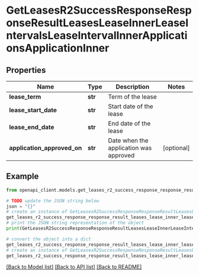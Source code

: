 # GetLeasesR2SuccessResponseResponseResultLeasesLeaseInnerLeaseIntervalsLeaseIntervalInnerApplicationsApplicationInner


## Properties

Name | Type | Description | Notes
------------ | ------------- | ------------- | -------------
**lease_term** | **str** | Term of the lease | 
**lease_start_date** | **str** | Start date of the lease | 
**lease_end_date** | **str** | End date of the lease | 
**application_approved_on** | **str** | Date when the application was approved | [optional] 

## Example

```python
from openapi_client.models.get_leases_r2_success_response_response_result_leases_lease_inner_lease_intervals_lease_interval_inner_applications_application_inner import GetLeasesR2SuccessResponseResponseResultLeasesLeaseInnerLeaseIntervalsLeaseIntervalInnerApplicationsApplicationInner

# TODO update the JSON string below
json = "{}"
# create an instance of GetLeasesR2SuccessResponseResponseResultLeasesLeaseInnerLeaseIntervalsLeaseIntervalInnerApplicationsApplicationInner from a JSON string
get_leases_r2_success_response_response_result_leases_lease_inner_lease_intervals_lease_interval_inner_applications_application_inner_instance = GetLeasesR2SuccessResponseResponseResultLeasesLeaseInnerLeaseIntervalsLeaseIntervalInnerApplicationsApplicationInner.from_json(json)
# print the JSON string representation of the object
print(GetLeasesR2SuccessResponseResponseResultLeasesLeaseInnerLeaseIntervalsLeaseIntervalInnerApplicationsApplicationInner.to_json())

# convert the object into a dict
get_leases_r2_success_response_response_result_leases_lease_inner_lease_intervals_lease_interval_inner_applications_application_inner_dict = get_leases_r2_success_response_response_result_leases_lease_inner_lease_intervals_lease_interval_inner_applications_application_inner_instance.to_dict()
# create an instance of GetLeasesR2SuccessResponseResponseResultLeasesLeaseInnerLeaseIntervalsLeaseIntervalInnerApplicationsApplicationInner from a dict
get_leases_r2_success_response_response_result_leases_lease_inner_lease_intervals_lease_interval_inner_applications_application_inner_from_dict = GetLeasesR2SuccessResponseResponseResultLeasesLeaseInnerLeaseIntervalsLeaseIntervalInnerApplicationsApplicationInner.from_dict(get_leases_r2_success_response_response_result_leases_lease_inner_lease_intervals_lease_interval_inner_applications_application_inner_dict)
```
[[Back to Model list]](../README.md#documentation-for-models) [[Back to API list]](../README.md#documentation-for-api-endpoints) [[Back to README]](../README.md)



